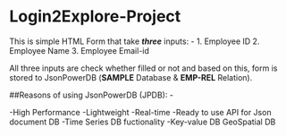# Login2Explore-Project

This is simple HTML Form that take _**three**_ inputs: -
    1. Employee ID
    2. Employee Name
    3. Employee Email-id

All three inputs are check whether filled or not and based on this, form is stored to JsonPowerDB (**SAMPLE** Database & **EMP-REL** Relation).

##Reasons of using JsonPowerDB (JPDB): -

-High Performance
-Lightweight
-Real-time
-Ready to use API for Json document DB
-Time Series DB fuctionality
-Key-value DB
GeoSpatial DB
